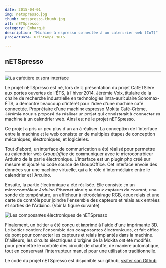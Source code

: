```yaml
---
date: 2015-04-01
img: netspresso.jpg
thumb: netspresso-thumb.jpg
alt: nETSpresso
category: Embarqué
description: "Machine à espresso connectée à un calendrier web (IoT)"
projectDate: Printemps 2015

---
```


## nETSpresso

---

![La cafétière et sont interface]({{site.baseurl}}/img/portfolio/netspresso.jpg)

Le projet nETSpresso est né, lors de la présentation du projet CafETSière aux portes ouvertes de l'ÉTS, à l'hiver 2014. Jérémie Voix, titulaire de la chaire de recherche industrielle en technologies intra-auriculaire Sonomax-ÉTS, a démontré beaucoup d'intérêt pour l'idée d'une machine café connectée. Propriétaire d'une machine espresso Mokita Café-Crème, Jérémie nous a proposé de réaliser un projet qui consisterait à connecter sa machine à un calendrier web. Ainsi est né le projet nETSpresso.

Ce projet a pris un peu plus d'un an à réaliser. La conception de l'interface entre la machine et le web consiste en de multiples étapes de conception mécaniques, électroniques, et logicielles.

Tout d'abord, un interface de communication a été réalisé pour permettre au calendrier web _*GroupOffice*_ de communiquer avec le microcontrôleur Arduino de la partie électronique. L'interface est un plugin php créé sur mesure et ajouté au code source de GroupOffice. Cet interface envoie des données sur une machine virtuelle, qui a le rôle d'intermédiaire entre le calendrier et l'Arduino.

Ensuite, la partie électronique a été réalisée. Elle consiste en un microcontrôleur _*Arduino Ethernet*_ ainsi que deux capteurs de courant, une sonde de température, un afficheur à rétroéclairage RGB, deux relais et une carte de contrôle pour joindre l'ensemble des capteurs et relais aux entrées et sorties de l'Arduino. (Voir la figure suivante)

![Les composantes électroniques de nETSpresso]({{site.baseurl}}/img/portfolio/netspresso-composantes.jpg)

Finalement, un boitier a été conçu et imprimé à l'aide d'une imprimante 3D. Le boitier contient l'ensemble des composantes électroniques, et fait office de pont pour connecter les capteurs et relais implantés dans la machine. D'ailleurs, les circuits électriques d'origine de la Mokita ont été modifés pour permettre le contrôle des circuits de chauffe, de manière automatique, tout en conservant l'interrupteur manuel pour une utilisation traditionnelle.

Le code du projet nETSpresso est disponible sur github, [visiter son Github <i class="fa fa-github"></i>](https://github.com/ClubCedille/nETSpresso)
